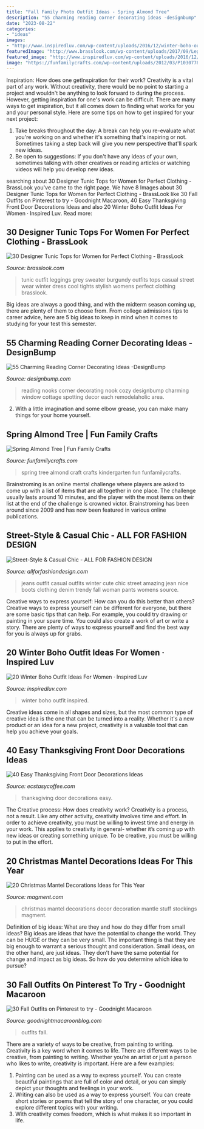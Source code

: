```yaml
---
title: "Fall Family Photo Outfit Ideas - Spring Almond Tree"
description: "55 charming reading corner decorating ideas -designbump"
date: "2023-08-22"
categories:
- "ideas"
images:
- "http://www.inspiredluv.com/wp-content/uploads/2016/12/winter-boho-outfit-women-ideas.jpg"
featuredImage: "http://www.brasslook.com/wp-content/uploads/2017/09/Leggings-tunic-and-sweater..jpg"
featured_image: "http://www.inspiredluv.com/wp-content/uploads/2016/12/winter-boho-outfit-women-ideas.jpg"
image: "https://funfamilycrafts.com/wp-content/uploads/2012/03/P1030778.jpg"
---
```



Inspiration: How does one getInspiration for their work?
Creativity is a vital part of any work. Without creativity, there would be no point to starting a project and wouldn't be anything to look forward to during the process. However, getting inspiration for one's work can be difficult. There are many ways to get inspiration, but it all comes down to finding what works for you and your personal style. Here are some tips on how to get inspired for your next project: 
1) Take breaks throughout the day: A break can help you re-evaluate what you're working on and whether it's something that's inspiring or not. Sometimes taking a step back will give you new perspective that'll spark new ideas. 
2) Be open to suggestions: If you don't have any ideas of your own, sometimes talking with other creatives or reading articles or watching videos will help you develop new ideas.

	

		
searching about 30 Designer Tunic Tops for Women for Perfect Clothing - BrassLook you've came to the right page. We have 8 Images about 30 Designer Tunic Tops for Women for Perfect Clothing - BrassLook like 30 Fall Outfits on Pinterest to try - Goodnight Macaroon, 40 Easy Thanksgiving Front Door Decorations Ideas and also 20 Winter Boho Outfit Ideas For Women · Inspired Luv. Read more:
		
    
## 30 Designer Tunic Tops For Women For Perfect Clothing - BrassLook

<img loading=lazy src="http://www.brasslook.com/wp-content/uploads/2017/09/Leggings-tunic-and-sweater..jpg" onerror="this.onerror=null;this.src='https://tse4.mm.bing.net/th?id=OIP.gW5GKT6LNLgfpUNphMi3MAB2Es&amp;pid=15.1';" alt="30 Designer Tunic Tops for Women for Perfect Clothing - BrassLook">

_Source: brasslook.com_

>tunic outfit leggings grey sweater burgundy outfits tops casual street wear winter dress cool tights stylish womens perfect clothing brasslook. 

	

Big ideas are always a good thing, and with the midterm season coming up, there are plenty of them to choose from. From college admissions tips to career advice, here are 5 big ideas to keep in mind when it comes to studying for your test this semester.

    
## 55 Charming Reading Corner Decorating Ideas -DesignBump

<img loading=lazy src="https://designbump.com/wp-content/uploads/2015/11/reading-corner-nook28.jpg" onerror="this.onerror=null;this.src='https://tse4.mm.bing.net/th?id=OIP.lSSubm-DluKjyQUKhq5ULgHaJp&amp;pid=15.1';" alt="55 Charming Reading Corner Decorating Ideas -DesignBump">

_Source: designbump.com_

>reading nooks corner decorating nook cozy designbump charming window cottage spotting decor each remodelaholic area. 

	

2. With a little imagination and some elbow grease, you can make many things for your home yourself.

    
## Spring Almond Tree | Fun Family Crafts

<img loading=lazy src="https://funfamilycrafts.com/wp-content/uploads/2012/03/P1030778.jpg" onerror="this.onerror=null;this.src='https://tse1.mm.bing.net/th?id=OIP.g17_GMfeIx1tkyc3-lDPZAHaJ4&amp;pid=15.1';" alt="Spring Almond Tree | Fun Family Crafts">

_Source: funfamilycrafts.com_

>spring tree almond craft crafts kindergarten fun funfamilycrafts. 

	

Brainstroming is an online mental challenge where players are asked to come up with a list of items that are all together in one place. The challenge usually lasts around 10 minutes, and the player with the most items on their list at the end of the challenge is crowned victor. Brainstroming has been around since 2009 and has now been featured in various online publications.

    
## Street-Style &amp; Casual Chic - ALL FOR FASHION DESIGN

<img loading=lazy src="https://allforfashiondesign.com/wp-content/uploads/2014/01/zc-8-600x896.jpg" onerror="this.onerror=null;this.src='https://tse3.mm.bing.net/th?id=OIP.ARg7X5v51FP4ga1GS8kW1gHaLD&amp;pid=15.1';" alt="Street-Style &amp; Casual Chic - ALL FOR FASHION DESIGN">

_Source: allforfashiondesign.com_

>jeans outfit casual outfits winter cute chic street amazing jean nice boots clothing denim trendy fall woman pants womens source. 

	

Creative ways to express yourself: How can you do this better than others?
Creative ways to express yourself can be different for everyone, but there are some basic tips that can help. For example, you could try drawing or painting in your spare time. You could also create a work of art or write a story. There are plenty of ways to express yourself and find the best way for you is always up for grabs.

    
## 20 Winter Boho Outfit Ideas For Women · Inspired Luv

<img loading=lazy src="http://www.inspiredluv.com/wp-content/uploads/2016/12/winter-boho-outfit-women-ideas.jpg" onerror="this.onerror=null;this.src='https://tse1.mm.bing.net/th?id=OIP.1xIW-AWt_JODOPyb7ed94gHaLD&amp;pid=15.1';" alt="20 Winter Boho Outfit Ideas For Women · Inspired Luv">

_Source: inspiredluv.com_

>winter boho outfit inspired. 

	

Creative ideas come in all shapes and sizes, but the most common type of creative idea is the one that can be turned into a reality. Whether it's a new product or an idea for a new project, creativity is a valuable tool that can help you achieve your goals.

    
## 40 Easy Thanksgiving Front Door Decorations Ideas

<img loading=lazy src="https://i1.wp.com/www.ecstasycoffee.com/wp-content/uploads/2016/10/Thanksgiving-Front-Door-Decorations-6.jpg?resize=427%2C640" onerror="this.onerror=null;this.src='https://tse2.mm.bing.net/th?id=OIP.xHpvSOAwPOqGqB6L2-VWrAAAAA&amp;pid=15.1';" alt="40 Easy Thanksgiving Front Door Decorations Ideas">

_Source: ecstasycoffee.com_

>thanksgiving door decorations easy. 

	

The Creative process: How does creativity work?
Creativity is a process, not a result. Like any other activity, creativity involves time and effort. In order to achieve creativity, you must be willing to invest time and energy in your work. This applies to creativity in general- whether it’s coming up with new ideas or creating something unique. To be creative, you must be willing to put in the effort.

    
## 20 Christmas Mantel Decorations Ideas For This Year

<img loading=lazy src="https://www.magment.com/wp-content/uploads/2015/10/Christmas-Mantel-Decoration-10.jpg" onerror="this.onerror=null;this.src='https://tse1.mm.bing.net/th?id=OIP.9U152FXH_LMKCnbMX5_rPgHaKm&amp;pid=15.1';" alt="20 Christmas Mantel Decorations Ideas for This Year">

_Source: magment.com_

>christmas mantel decorations decor decoration mantle stuff stockings magment. 

	

Definition of big ideas: What are they and how do they differ from small ideas?
Big ideas are ideas that have the potential to change the world. They can be HUGE or they can be very small. The important thing is that they are big enough to warrant a serious thought and consideration. Small ideas, on the other hand, are just ideas. They don’t have the same potential for change and impact as big ideas. So how do you determine which idea to pursue?

    
## 30 Fall Outfits On Pinterest To Try - Goodnight Macaroon

<img loading=lazy src="http://www.goodnightmacaroonblog.com/wp-content/uploads/2017/08/7cf8f5a661210853a328ffbd8ed31af2.jpg" onerror="this.onerror=null;this.src='https://tse2.mm.bing.net/th?id=OIP.FCjp_J5v46-0fQtQj5mjsQHaQK&amp;pid=15.1';" alt="30 Fall Outfits on Pinterest to try - Goodnight Macaroon">

_Source: goodnightmacaroonblog.com_

>outfits fall. 

	

There are a variety of ways to be creative, from painting to writing.
Creativity is a key word when it comes to life. There are different ways to be creative, from painting to writing. Whether you’re an artist or just a person who likes to write, creativity is important. Here are a few examples: 
1. Painting can be used as a way to express yourself. You can create beautiful paintings that are full of color and detail, or you can simply depict your thoughts and feelings in your work. 
2. Writing can also be used as a way to express yourself. You can create short stories or poems that tell the story of one character, or you could explore different topics with your writing. 
3. With creativity comes freedom, which is what makes it so important in life.

